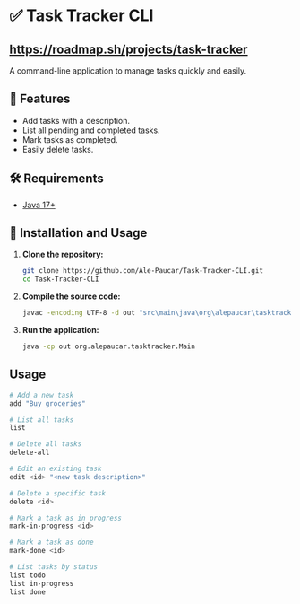 # ✅ Task Tracker CLI  
## https://roadmap.sh/projects/task-tracker
A command-line application to manage tasks quickly and easily.

## 📌 Features  
- Add tasks with a description.  
- List all pending and completed tasks.  
- Mark tasks as completed.  
- Easily delete tasks. 

## 🛠 Requirements 
- [Java 17+](https://www.oracle.com/java/technologies/javase/jdk17-archive-downloads.html)  

## 🚀 Installation and Usage  

1. **Clone the repository:**

   ```bash
   git clone https://github.com/Ale-Paucar/Task-Tracker-CLI.git
   cd Task-Tracker-CLI

2. **Compile the source code:**
    ```bash
   javac -encoding UTF-8 -d out "src\main\java\org\alepaucar\tasktracker\*.java" "src\main\java\org\alepaucar\tasktracker\cli\*.java" "src\main\java\org\alepaucar\tasktracker\models\*.java" "src\main\java\org\alepaucar\tasktracker\repositories\*.java" "src\main\java\org\alepaucar\tasktracker\services\*.java" "src\main\java\org\alepaucar\tasktracker\utils\*.java"
3. **Run the application:**
    ```bash
   java -cp out org.alepaucar.tasktracker.Main
   ```
## Usage
 ```bash
# Add a new task
add "Buy groceries"

# List all tasks
list

# Delete all tasks
delete-all

# Edit an existing task
edit <id> "<new task description>"

# Delete a specific task
delete <id>

# Mark a task as in progress
mark-in-progress <id>

# Mark a task as done
mark-done <id>

# List tasks by status
list todo
list in-progress
list done
```
